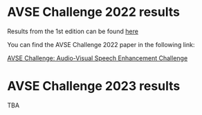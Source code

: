 # AVSE Challenge 2022 results

Results from the 1st edition can be found [here](/avsec1/results.md)

You can find the AVSE Challenge 2022 paper in the following link:

[AVSE Challenge: Audio-Visual Speech Enhancement Challenge](https://www.research.ed.ac.uk/en/publications/avse-challenge-audio-visual-speech-enhancement-challenge)

# AVSE Challenge 2023 results

TBA

[//]: # (## Word intelligibility scores)

[//]: # ()
[//]: # (|          |                 |          |          |          |            | **Speech** |          |          | **Noise** |          |)

[//]: # (|----------|-----------------|----------|----------|----------|------------|------------|----------|----------|-----------|----------|)

[//]: # (| System   | Name            | Overall  | Speech   | Noise    | low SNR    | mid SNR    | high SNR | low SNR  | mid SNR   | high SNR |)

[//]: # (| A        | Original        | 59.00    | 61.88    | 56.13    | 36.21      | 66.67      | 82.76    | 33.33    | 56.90     | 78.16    |)

[//]: # (| B        | Baseline        | 52.30    | 54.41    | 50.19    | 42.53      | 58.62      | 62.07    | 29.31    | 51.15     | 70.11    |)

[//]: # (| C        | AVSE01          | 50.29    | 57.09    | 43.49    | 39.08      | 65.52      | 66.67    | 22.41    | 44.25     | 63.79    |)

[//]: # (| D        | SLT_AVSE        | 50.19    | 51.53    | 48.85    | 30.46      | 63.79      | 60.34    | 21.84    | 44.83     | 79.89    |)

[//]: # (| E        | ENU_AVSE        | 66.57    | 83.72    | 49.43    | 72.41      | 90.80      | 87.93    | 24.71    | 52.87     | 70.69    |)

[//]: # (| F        | ENU_AVSE_2      | 68.77    | 80.65    | 56.90    | 66.09      | 83.91      | 91.95    | 35.06    | 58.62     | 77.01    |)

[//]: # (| G        | BioASP_CITI     | 66.19    | 79.12    | 53.26    | 77.01      | 86.78      | 73.56    | 27.01    | 52.87     | 79.89    |)

[//]: # (| H        | BioASP_CITI_CE1 | 65.23    | 71.84    | 58.62    | 68.39      | 78.16      | 68.97    | 35.63    | 63.22     | 77.01    |)

[//]: # (| I        | BioASP_CITI_CE2 | 63.31    | 72.22    | 54.41    | 73.56      | 70.69      | 72.41    | 29.89    | 60.92     | 72.41    |)

[//]: # (| J        | CogBiD          | 52.68    | 52.87    | 52.49    | 28.74      | 65.52      | 64.37    | 27.01    | 56.9      | 73.56    |)

[//]: # (| LSD      | -               | 3.35     | 4.55     | 4.73     | 8.07       | 7.35       | 7.43     | 8.02     | 7.77      | 7.39     |)

[//]: # ()
[//]: # ()
[//]: # (Word intelligibility scores &#40;\%&#41; calculated across all conditions &#40;Overall&#41;, per masker: Speech &#40;competing speaker&#41; and Noise, and per masker and SNR &#40;low, mid, high&#41;. A higher score means more intelligible. Scores were calculated as the percentage of words correctly identified, computed for each participant and averaged across participants. Differences larger than the Fisher's least significant difference &#40;LSD&#41; are significant. Scores were calculated from the responses of 87 participants.)

[//]: # ()
[//]: # ()
[//]: # (## STOI scores)

[//]: # ()
[//]: # (|        |         |        |       |         |  Speech |          |         | Noise   |          |)

[//]: # (|--------|---------|--------|-------|---------|---------|----------|---------|---------|----------|)

[//]: # (| System | Overall | Speech | Noise | low SNR | mid SNR | high SNR | low SNR | mid SNR | high SNR |)

[//]: # (| A      | 0.593   | 0.593  | 0.594 | 0.415   | 0.595   | 0.769    | 0.420   | 0.597   | 0.764    |)

[//]: # (| B      | 0.619   | 0.578  | 0.660 | 0.529   | 0.585   | 0.622    | 0.479   | 0.687   | 0.813    |)

[//]: # (| C      | 0.613   | 0.596  | 0.630 | 0.538   | 0.617   | 0.633    | 0.438   | 0.654   | 0.799    |)

[//]: # (| D      | 0.633   | 0.643  | 0.624 | 0.572   | 0.674   | 0.682    | 0.446   | 0.647   | 0.779    |)

[//]: # (| E      | 0.789   | 0.857  | 0.721 | 0.792   | 0.868   | 0.910    | 0.527   | 0.764   | 0.874    |)

[//]: # (| F      | 0.780   | 0.847  | 0.713 | 0.784   | 0.858   | 0.899    | 0.523   | 0.754   | 0.860    |)

[//]: # (| G      | 0.754   | 0.803  | 0.705 | 0.766   | 0.851   | 0.791    | 0.495   | 0.759   | 0.862    |)

[//]: # (| H      | 0.741   | 0.783  | 0.698 | 0.761   | 0.827   | 0.763    | 0.524   | 0.736   | 0.834    |)

[//]: # (| I      | 0.739   | 0.774  | 0.705 | 0.766   | 0.764   | 0.792    | 0.535   | 0.747   | 0.833    |)

[//]: # (| J      | 0.653   | 0.632  | 0.674 | 0.542   | 0.663   | 0.690    | 0.501   | 0.708   | 0.813    |)

[//]: # ()
[//]: # (STOI scores &#40;0-1&#41; calculated across all conditions &#40;Overall&#41;, per masker: Speech &#40;competing speaker&#41; and Noise, and per masker and SNR &#40;low, mid, high&#41;. A higher score means more intelligible. Scores were calculated per sentence and averaged across sentences.)

[//]: # ()
[//]: # (## Systems description)

[//]: # ()
[//]: # (Original refers to the non-enhanced noisy mixes.)

[//]: # ()
[//]: # (The description of baseline cab be found in the AVSE Challenge paper available [here]&#40;https://www.research.ed.ac.uk/en/publications/avse-challenge-audio-visual-speech-enhancement-challenge&#41;.)

[//]: # ()
[//]: # (One page submission descriptions:  )

[//]: # ([AVSE01]&#40;https://challenge.cogmhear.org/submissions/2022/AVSE01.pdf&#41;  )

[//]: # ([SLT_AVSE]&#40;https://challenge.cogmhear.org/submissions/2022/SLT_AVSE.pdf&#41;  )

[//]: # ([ENU_AVSE]&#40;https://challenge.cogmhear.org/submissions/2022/ENU_AVSE.pdf&#41;  )

[//]: # ([ENU_AVSE_2]&#40;https://challenge.cogmhear.org/submissions/2022/ENU_AVSE_2.pdf&#41;  )

[//]: # ([BioASP_CITI]&#40;https://challenge.cogmhear.org/submissions/2022/BioASP_CITI.pdf&#41;  )

[//]: # ([BioASP_CITI_CE1]&#40;https://challenge.cogmhear.org/submissions/2022/BioASP_CITI_CE1.pdf&#41;  )

[//]: # ([BioASP_CITI_CE2]&#40;https://challenge.cogmhear.org/submissions/2022/BioASP_CITI_CE2.pdf&#41;  )

[//]: # ([CogBiD]&#40;https://challenge.cogmhear.org/submissions/2022/CogBiD.pdf&#41;  )

[//]: # ()
[//]: # ()

